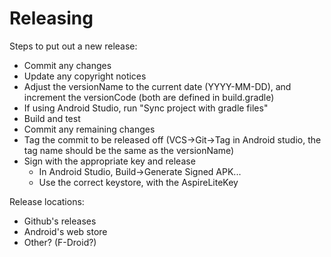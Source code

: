 # Releasing

Steps to put out a new release:

- Commit any changes
- Update any copyright notices
- Adjust the versionName to the current date (YYYY-MM-DD), and increment the
  versionCode (both are defined in build.gradle)
- If using Android Studio, run "Sync project with gradle files"
- Build and test
- Commit any remaining changes
- Tag the commit to be released off (VCS->Git->Tag in Android studio, the tag
  name should be the same as the versionName)
- Sign with the appropriate key and release
  - In Android Studio, Build->Generate Signed APK...
  - Use the correct keystore, with the AspireLiteKey

Release locations:

- Github's releases
- Android's web store
- Other? (F-Droid?)
